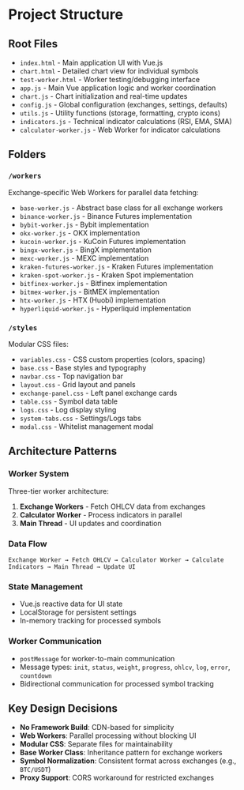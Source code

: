 # Project Structure

## Root Files

- `index.html` - Main application UI with Vue.js
- `chart.html` - Detailed chart view for individual symbols
- `test-worker.html` - Worker testing/debugging interface
- `app.js` - Main Vue application logic and worker coordination
- `chart.js` - Chart initialization and real-time updates
- `config.js` - Global configuration (exchanges, settings, defaults)
- `utils.js` - Utility functions (storage, formatting, crypto icons)
- `indicators.js` - Technical indicator calculations (RSI, EMA, SMA)
- `calculator-worker.js` - Web Worker for indicator calculations

## Folders

### `/workers`
Exchange-specific Web Workers for parallel data fetching:
- `base-worker.js` - Abstract base class for all exchange workers
- `binance-worker.js` - Binance Futures implementation
- `bybit-worker.js` - Bybit implementation
- `okx-worker.js` - OKX implementation
- `kucoin-worker.js` - KuCoin Futures implementation
- `bingx-worker.js` - BingX implementation
- `mexc-worker.js` - MEXC implementation
- `kraken-futures-worker.js` - Kraken Futures implementation
- `kraken-spot-worker.js` - Kraken Spot implementation
- `bitfinex-worker.js` - Bitfinex implementation
- `bitmex-worker.js` - BitMEX implementation
- `htx-worker.js` - HTX (Huobi) implementation
- `hyperliquid-worker.js` - Hyperliquid implementation

### `/styles`
Modular CSS files:
- `variables.css` - CSS custom properties (colors, spacing)
- `base.css` - Base styles and typography
- `navbar.css` - Top navigation bar
- `layout.css` - Grid layout and panels
- `exchange-panel.css` - Left panel exchange cards
- `table.css` - Symbol data table
- `logs.css` - Log display styling
- `system-tabs.css` - Settings/Logs tabs
- `modal.css` - Whitelist management modal

## Architecture Patterns

### Worker System
Three-tier worker architecture:
1. **Exchange Workers** - Fetch OHLCV data from exchanges
2. **Calculator Worker** - Process indicators in parallel
3. **Main Thread** - UI updates and coordination

### Data Flow
```
Exchange Worker → Fetch OHLCV → Calculator Worker → Calculate Indicators → Main Thread → Update UI
```

### State Management
- Vue.js reactive data for UI state
- LocalStorage for persistent settings
- In-memory tracking for processed symbols

### Worker Communication
- `postMessage` for worker-to-main communication
- Message types: `init`, `status`, `weight`, `progress`, `ohlcv`, `log`, `error`, `countdown`
- Bidirectional communication for processed symbol tracking

## Key Design Decisions

- **No Framework Build**: CDN-based for simplicity
- **Web Workers**: Parallel processing without blocking UI
- **Modular CSS**: Separate files for maintainability
- **Base Worker Class**: Inheritance pattern for exchange workers
- **Symbol Normalization**: Consistent format across exchanges (e.g., `BTC/USDT`)
- **Proxy Support**: CORS workaround for restricted exchanges
